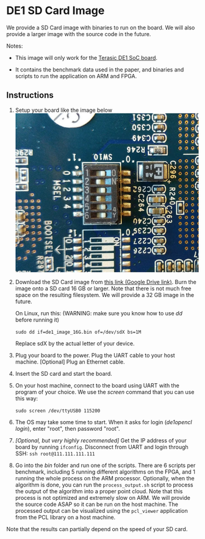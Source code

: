 
# DE1 SD Card Image

We provide a SD Card image with binaries to run on the board. We will also provide a larger image with the source code in the future.

Notes:

* This image will only work for the [Terasic DE1 SoC board](http://www.terasic.com.tw/cgi-bin/page/archive.pl?Language=English&No=836).

* It contains the benchmark data used in the paper, and binaries and scripts to run the application on ARM and FPGA.

## Instructions

1. Setup your board like the image below
    ![](de1_config.jpg)

1. Download the SD Card image from [this link (Google Drive link)](https://drive.google.com/file/d/19MAKcM_VG6qdcrH6Eietb2eo3klKmQeP/view?usp=sharing). Burn the image onto a SD card 16 GB or larger. Note that there is not much free space on the resulting filesystem. We will provide a 32 GB image in the future.

    On Linux, run this: (WARNING: make sure you know how to use *dd* before running it)

    ```sudo dd if=de1_image_16G.bin of=/dev/sdX bs=1M```

    Replace sdX by the actual letter of your device.

1. Plug your board to the power. Plug the UART cable to your host machine. [Optional] Plug an Ethernet cable.

1. Insert the SD card and start the board.

1. On your host machine, connect to the board using UART with the program of your choice. We use the *screen* command that you can use this way:

    ``` sudo screen /dev/ttyUSB0 115200 ```

1. The OS may take some time to start. When it asks for login (*de1opencl login*), enter "root", then password "root".

1. *[Optional, but very highly recommended]* Get the IP address of your board by running `ifconfig`. Disconnect from UART and login through SSH: `ssh root@111.111.111.111`

1. Go into the *bin* folder and run one of the scripts. There are 6 scripts per benchmark, including 5 running different algorithms on the FPGA, and 1 running the whole process on the ARM processor. Optionally, when the algorithm is done, you can run the `process_output.sh` script to process the output of the algorithm into a proper point cloud. Note that this process is not optimized and extremely slow on ARM. We will provide the source code ASAP so it can be run on the host machine. The processed output can be visualized using the `pcl_viewer` application from the PCL library on a host machine.



Note that the results can partially depend on the speed of your SD card. 
